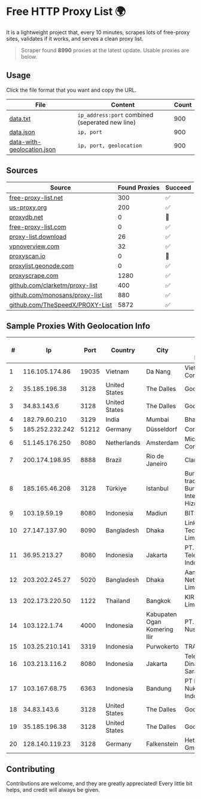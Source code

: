
# Free HTTP Proxy List 🌍

It is a lightweight project that, every 10 minutes, scrapes lots of free-proxy sites, validates if it works, and serves a clean proxy list.


> Scraper found **8990** proxies at the latest update. Usable proxies are below.

## Usage

Click the file format that you want and copy the URL.


|File|Content|Count|
|----|-------|-----|
|[data.txt](https://raw.githubusercontent.com/themiralay/Proxy-List-World/master/data.txt)|`ip_address:port` combined (seperated new line)|900|
|[data.json](https://raw.githubusercontent.com/themiralay/Proxy-List-World/master/data.json)|`ip, port`|900|
|[data-with-geolocation.json](https://raw.githubusercontent.com/themiralay/Proxy-List-World/master/data-with-geolocation.json)|`ip, port, geolocation`|900|

## Sources

|Source|Found Proxies|Succeed|
|------|-------------|-------|
|[free-proxy-list.net](https://free-proxy-list.net)|300|✅|
|[us-proxy.org](https://www.us-proxy.org)|200|✅|
|[proxydb.net](http://proxydb.net)|0|🚫|
|[free-proxy-list.com](https://free-proxy-list.com/?page=&port=&type%5B%5D=http&type%5B%5D=https&up_time=0&search=Search)|0|✅|
|[proxy-list.download](https://www.proxy-list.download/HTTP)|26|✅|
|[vpnoverview.com](https://vpnoverview.com/privacy/anonymous-browsing/free-proxy-servers)|32|✅|
|[proxyscan.io](https://www.proxyscan.io)|0|🚫|
|[proxylist.geonode.com](https://proxylist.geonode.com/api/proxy-list?limit=300&page=1&sort_by=lastChecked&sort_type=desc&protocols=http,https)|0|✅|
|[proxyscrape.com](https://api.proxyscrape.com/v2/?request=displayproxies&protocol=http&timeout=10000&country=all&ssl=all&anonymity=all)|1280|✅|
|[github.com/clarketm/proxy-list](https://raw.githubusercontent.com/clarketm/proxy-list/master/proxy-list-raw.txt)|400|✅|
|[github.com/monosans/proxy-list](https://raw.githubusercontent.com/monosans/proxy-list/main/proxies/http.txt)|880|✅|
|[github.com/TheSpeedX/PROXY-List](https://raw.githubusercontent.com/TheSpeedX/PROXY-List/master/http.txt)|5872|✅|


## Sample Proxies With Geolocation Info

|#|Ip|Port|Country|City|Internet Service Provider|
|-|--|----|-------|----|-------------------------|
|1|116.105.174.86|19035|Vietnam|Da Nang|Viettel Corporation|
|2|35.185.196.38|3128|United States|The Dalles|Google LLC|
|3|34.83.143.6|3128|United States|The Dalles|Google LLC|
|4|182.79.60.210|3129|India|Mumbai|Bharti Airtel|
|5|185.252.232.242|51212|Germany|Düsseldorf|Contabo GmbH|
|6|51.145.176.250|8080|Netherlands|Amsterdam|Microsoft Corporation|
|7|200.174.198.95|8888|Brazil|Rio de Janeiro|Claro S.A|
|8|185.165.46.208|3128|Türkiye|Istanbul|Burak Buylu trading as BurtiNET Internet Hizmetleri|
|9|103.19.59.19|8080|Indonesia|Madiun|BITSNET|
|10|27.147.137.90|8090|Bangladesh|Dhaka|Link3 Technologies Limited|
|11|36.95.213.27|8080|Indonesia|Jakarta|PT. Telekomunikasi Indonesia|
|12|203.202.245.27|5020|Bangladesh|Dhaka|Aamra Networks Limited|
|13|202.173.220.50|1122|Thailand|Bangkok|KIRZ Company Limited|
|14|103.122.1.74|4000|Indonesia|Kabupaten Ogan Komering Ilir|PT. Java Digital Nusantara|
|15|103.25.210.141|3319|Indonesia|Purwokerto|TRANSDATA|
|16|103.213.116.2|8080|Indonesia|Jakarta|Telemedia Dinamika Sarana, PT|
|17|103.167.68.75|6363|Indonesia|Bandung|PT Kataji Nukami Indonesia|
|18|34.83.143.6|3128|United States|The Dalles|Google LLC|
|19|35.185.196.38|3128|United States|The Dalles|Google LLC|
|20|128.140.119.23|3128|Germany|Falkenstein|Hetzner Online GmbH|



## Contributing

Contributions are welcome, and they are greatly appreciated! Every
little bit helps, and credit will always be given.


